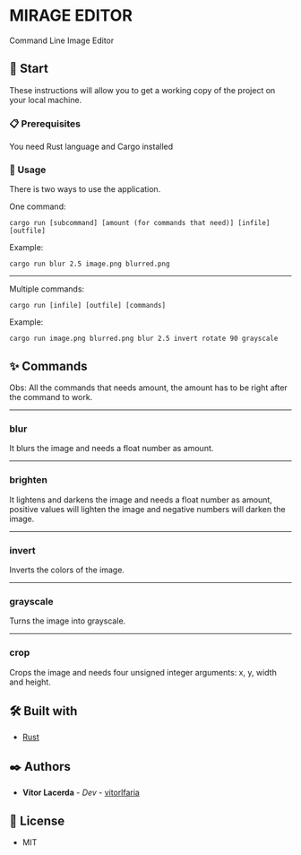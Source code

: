 # MIRAGE EDITOR

Command Line Image Editor

## 🚀 Start

These instructions will allow you to get a working copy of the project on your local machine.


### 📋 Prerequisites

You need Rust language and Cargo installed

### 🔧 Usage

There is two ways to use the application.

One command:
```
cargo run [subcommand] [amount (for commands that need)] [infile] [outfile]
```
Example:
```
cargo run blur 2.5 image.png blurred.png
```
---

Multiple commands:
```
cargo run [infile] [outfile] [commands]
```
Example:
```
cargo run image.png blurred.png blur 2.5 invert rotate 90 grayscale
```

## ✨ Commands
Obs: All the commands that needs amount, the amount has to be right after the command to work.

---
### blur
It blurs the image and needs a float number as amount.

---
### brighten
It lightens and darkens the image and needs a float number as amount, positive values will lighten the image and negative numbers will darken the image.

---
### invert
Inverts the colors of the image.

---
### grayscale
Turns the image into grayscale.

---
### crop
Crops the image and needs four unsigned integer arguments: x, y, width and height.


## 🛠️ Built with
* [Rust](https://www.rust-lang.org)

## ✒️ Authors
* **Vitor Lacerda** - *Dev* - [vitorlfaria](https://github.com/vitorlfaria)

## 📄 License
* MIT

